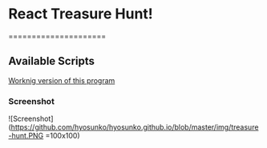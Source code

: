 
# React Treasure Hunt!
=====================

## Available Scripts


[Worknig version of this program](https://hyosunko.github.io/treasure-hunt/)

### Screenshot

![Screenshot](https://github.com/hyosunko/hyosunko.github.io/blob/master/img/treasure-hunt.PNG =100x100)




